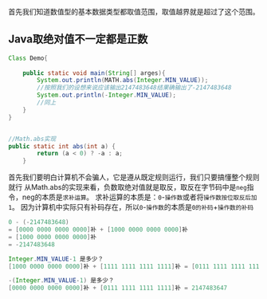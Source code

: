 首先我们知道数值型的基本数据类型都取值范围，取值越界就是超过了这个范围。
## Java取绝对值不一定都是正数
```java
Class Demo{
    
    public static void main(String[] arges){
        System.out.println(MATH.abs(Integer.MIN_VALUE));
        //按照我们的设想来说应该输出2147483648结果确输出了-2147483648
        System.out.println(-Integer.MIN_VALUE);
        //同上
    }
}


//Math.abs实现
public static int abs(int a) {
        return (a < 0) ? -a : a;
    }

```
首先我们要明白计算机不会骗人，它是遵从既定规则运行，我们只要搞懂整个规则就行
从Math.abs的实现来看，负数取绝对值就是取反，取反在字节码中是`neg`指令，neg的本质是`求补运算`。
求补运算的本质是：`0`-`操作数`或者将`操作数按位取反后加1`。
因为计算机中实际只有补码存在，所以`0`-`操作数`的本质是`0的补码`+`操作数的补码`
```java
0 - (-2147483648) 
= [0000 0000 0000 0000]补 + [1000 0000 0000 0000]补 
= [1000 0000 0000 0000]补
= -2147483648

Integer.MIN_VALUE-1 是多少？ 
[1000 0000 0000 0000]补 + [1111 1111 1111 1111]补 = [0111 1111 1111 1111]补 = 2147483647

-(Integer.MIN_VALUE-1) 是多少？ 
[0000 0000 0000 0000]补 + [0111 1111 1111 1111]补 = 2147483647

```
